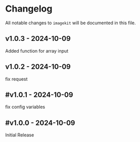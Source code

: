 # Changelog

All notable changes to `imagekit` will be documented in this file.

## v1.0.3 - 2024-10-09

Added function for array input

## v1.0.2 - 2024-10-09

fix request

## #v1.0.1 - 2024-10-09

fix config variables

## #v1.0.0 - 2024-10-09

Initial Release
